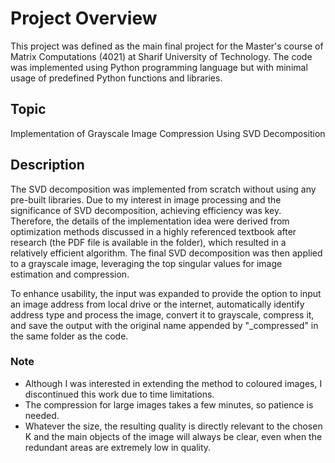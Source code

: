 # Project Overview

This project was defined as the main final project for the Master's course of Matrix Computations (4021) at Sharif University of Technology. The code was implemented using Python programming language but with minimal usage of predefined Python functions and libraries.

## Topic

Implementation of Grayscale Image Compression Using SVD Decomposition

## Description

The SVD decomposition was implemented from scratch without using any pre-built libraries. Due to my interest in image processing and the significance of SVD decomposition, achieving efficiency was key. Therefore, the details of the implementation idea were derived from optimization methods discussed in a highly referenced textbook after research (the PDF file is available in the folder), which resulted in a relatively efficient algorithm. The final SVD decomposition was then applied to a grayscale image, leveraging the top singular values for image estimation and compression.

To enhance usability, the input was expanded to provide the option to input an image address from local drive or the internet, automatically identify address type and process the image, convert it to grayscale, compress it, and save the output with the original name appended by "_compressed" in the same folder as the code.  

### Note

- Although I was interested in extending the method to coloured images, I discontinued this work due to time limitations.
- The compression for large images takes a few minutes, so patience is needed.
- Whatever the size, the resulting quality is directly relevant to the chosen K and the main objects of the image will always be clear, even when the redundant areas are extremely low in quality.

